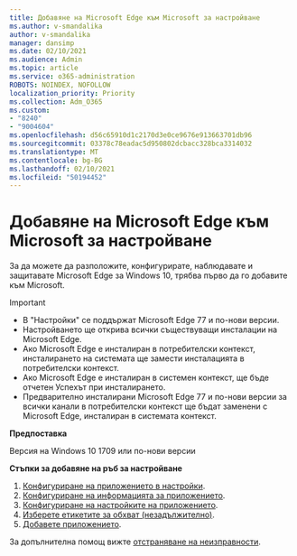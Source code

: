 ```yaml
---
title: Добавяне на Microsoft Edge към Microsoft за настройване
ms.author: v-smandalika
author: v-smandalika
manager: dansimp
ms.date: 02/10/2021
ms.audience: Admin
ms.topic: article
ms.service: o365-administration
ROBOTS: NOINDEX, NOFOLLOW
localization_priority: Priority
ms.collection: Adm_O365
ms.custom:
- "8240"
- "9004604"
ms.openlocfilehash: d56c65910d1c2170d3e0ce9676e913663701db96
ms.sourcegitcommit: 03378c78eadac5d950802dcbacc328bca3314032
ms.translationtype: MT
ms.contentlocale: bg-BG
ms.lasthandoff: 02/10/2021
ms.locfileid: "50194452"
---
```

# <a name="add-microsoft-edge-to-microsoft-intune"></a>Добавяне на Microsoft Edge към Microsoft за настройване

За да можете да разположите, конфигурирате, наблюдавате и защитавате Microsoft Edge за Windows 10, трябва първо да го добавите към Microsoft.

> [!IMPORTANT]
- В "Настройки" се поддържат Microsoft Edge 77 и по-нови версии.
- Настройването ще открива всички съществуващи инсталации на Microsoft Edge.
- Ако Microsoft Edge е инсталиран в потребителски контекст, инсталирането на системата ще замести инсталацията в потребителски контекст.
- Ако Microsoft Edge е инсталиран в системен контекст, ще бъде отчетен Успехът при инсталирането.
- Предварително инсталирани Microsoft Edge 77 и по-нови версии за всички канали в потребителски контекст ще бъдат заменени с Microsoft Edge, инсталиран в системата контекст.

**Предпоставка**

Версия на Windows 10 1709 или по-нови версии

**Стъпки за добавяне на ръб за настройване**

1. [Конфигуриране на приложението в настройки](https://docs.microsoft.com/mem/intune/apps/apps-windows-edge).
2. [Конфигуриране на информацията за приложението](https://docs.microsoft.com/mem/intune/apps/apps-windows-edge).
3. [Конфигуриране на настройките на приложението](https://docs.microsoft.com/mem/intune/apps/apps-windows-edge).
4. [Изберете етикетите за обхват (незадължително)](https://docs.microsoft.com/mem/intune/apps/apps-windows-edge).
5. [Добавете приложението](https://docs.microsoft.com/mem/intune/apps/apps-windows-edge).

За допълнителна помощ вижте [отстраняване на неизправности](https://docs.microsoft.com/mem/intune/apps/apps-windows-edge).




